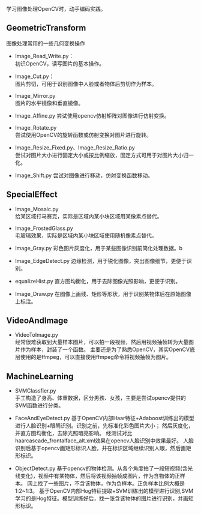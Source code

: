 学习图像处理OpenCV时，动手编码实践。

## GeometricTransform 
图像处理常用的一些几何变换操作
- Image_Read_Write.py：  
初识OpenCV，读写图片的基本操作。

- Image_Cut.py：  
图片剪切，可用于识别图像中人脸或者物体后剪切作为样本。

- Image_Mirror.py  
图片的水平镜像和垂直镜像。

- Image_Affine.py
尝试使用opencv仿射矩阵对图像进行仿射变换。

- Image_Rotate.py  
尝试使用OpenCV的旋转函数或仿射变换对图片进行旋转。 

- Image_Resize_Fixed.py、Image_Resize_Ratio.py  
尝试对图片大小进行固定大小或按比例缩放，固定方式可用于对图片大小归一化。

- Image_Shift.py
尝试对图像进行移动，仿射变换函数移动。

## SpecialEffect
-  Image_Mosaic.py  
给某区域打马赛克，实际是区域内某小块区域用某像素点替代。

-  Image_FrostedGlass.py  
毛玻璃效果，实际是区域内某小块区域使用随机像素点替代。

-  Image_Gray.py
彩色图片灰度化，用于某些图像识别前简化处理数据。b
  

-  Image_EdgeDetect.py
边缘检测，用于锐化图像，突出图像细节，更便于识别。

-  equalizeHist.py
直方图均衡化，用于去除图像光照影响，更便于识别。

-  Image_Draw.py
在图像上画线、矩形等形状，用于识别某物体后在原始图像上标注。

## VideoAndImage
- VideoToImage.py  
经常很难获取到大量样本图片，可以拍一段视频，然后用视频抽帧转为大量图片作为样本，封装了一个函数。
主要还是为了熟悉OpenCV，其实OpenCV底层使用的是ffmpeg，可以直接使用ffmpeg命令将视频抽帧为图片。

## MachineLearning
-  SVMClassfier.py  
手工构造了身高、体重数据，区分男孩、女孩，主要是尝试opencv提供的SVM函数进行分类。

-  FaceAndEyeDetect.py 
基于OpenCV内部Haar特征+Adaboost训练出的模型进行人脸识别+眼睛识别。识别之前，先标准化彩色图片大小；
然后灰度化，并直方图均衡化，去除光照暗亮影响。
经测试对比haarcascade_frontalface_alt.xml效果在opencv人脸识别中效果最好。
人脸识别后基于opencv画矩形标识人脸，并在标识区域继续识别人眼，然后画矩形标识。

-  ObjectDetect.py
基于opencv的物体检测。从各个角度拍了一段短视频(含光线变化)，视频中有某物体，然后将该视频抽帧成图片，作为含物体的正样本。
网上找了一些图片，不含该物体，作为负样本。正负样本比例大概是1:2~1:3。
基于OpenCV内部Hog特征提取+SVM训练出的模型进行识别,SVM学习的是Hog特征。模型训练好后，找一张含该物体的图片进行识别，并画矩形标识。
